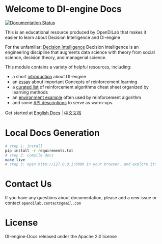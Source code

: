 # Welcome to DI-engine Docs

[![Documentation Status](https://readthedocs.org/projects/di-engine-docs/badge/?version=latest)](https://di-engine-docs.readthedocs.io/en/latest/?badge=latest)


This is an educational resource produced by OpenDILab that makes it easier to learn about Decision Intelligence and DI-engine

For the unfamiliar: [Decision Intelligence](https://en.wikipedia.org/wiki/Decision_intelligence#Relationship_to_artificial_intelligence_and_machine_learning) Decision intelligence is an engineering discipline that augments data science with theory from social science, decision theory, and managerial science.

This module contains a variety of helpful resources, including:

- a short [introduction](https://di-engine-docs.readthedocs.io/en/latest/00_intro/index.html) about DI-engine
- an [essay](https://di-engine-docs.readthedocs.io/en/latest/10_concepts/basic_rl.html) about  important Concepts of reinforcement learning
- a [curated list](https://di-engine-docs.readthedocs.io/en/latest/12_policies/index.html) of reinforcement algorithms cheat sheet organized by learning methods
- an [environment example](https://di-engine-docs.readthedocs.io/en/latest/13_envs/index.html) often used by reinforcement algorithm
- and some [API descriptions](https://di-engine-docs.readthedocs.io/en/latest/05_api_doc/index.html) to serve as warm-ups.

Get started at
[English Docs](https://di-engine-docs.readthedocs.io/en/latest/index.html) | 
[中文文档](https://di-engine-docs.readthedocs.io/zh_CN/latest/index.html)

# Local Docs Generation
```bash
# step 1: install
pip install -r requirements.txt
# step 2: compile docs
make live
# step 3: open http://127.0.0.1:8000 in your browser, and explore it!
```

# Contact Us
If you have any questions about documentation, please add a new issue or contact `opendilab.contact@gmail.com`

# License

DI-engine-Docs released under the Apache 2.0 license
